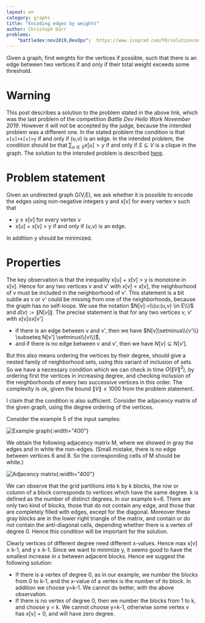 ```yaml
---
layout: en
category: graphs
title: "Encoding edges by weights"
author: Christoph Dürr
problems:
    "battledev:nov2019,DevOps":  https://www.isograd.com/FR/solutionconcours.php?contest_id=49&que_str_id=&reg_typ_id=2
---
```


Given a graph, find weights for the vertices if possible, such that there is an edge between two vertices if and only if their total weight exceeds some threshold.

# Warning

This post describes a solution to the problem stated in the above link, which was the last problem of the competition *Battle Dev Hello Work November 2019*. However it will not be accepted by the judge, because the intended problem was a different one.  In the stated problem the condition is that `x[u]+x[v]>y` if and only if (u,v) is an edge. In the intended problem, the condition should be that $\sum_{u\in S} x[u] > y$ if and only if $S\subseteq V$ is a clique in the graph. The solution to the intended problem is described [here](http://citeseerx.ist.psu.edu/viewdoc/download?doi=10.1.1.228.76&rep=rep1&type=pdf).

# Problem statement

Given an undirected graph G(V,E), we ask whether it is possible to encode the edges using non-negative integers y and x[v] for every vertex v such that

- y ≥ x[v] for every vertex v
- x[u] + x[v] > y if and only if (u,v) is an edge.

In addition y should be minimized.

# Properties

The key observation is that the inequality x[u] + x[v] > y is monotone in x[v]. Hence for any two vertices v and v' with x[v] < x[v], the neighborhood of v must be included in the neighborhood of v'. This statement is a bit subtle as v or v' could be missing from one of the neighborhoods, because the graph has no self-loops. We use the notation $N[v]:=\\{u:(u,v) \in E\\}$ and $d(v):=\|N[v]\|$. The precise statement is that for any two vertices v, v' with x[v]≤x[v'] 

- if there is an edge between v and v', then we have $N[v]\setminus\\{v'\\} \subseteq N[v'] \setminus\\{v\\}$,
- and if there is no edge between v and v', then we have $N[v]\subseteq N[v']$.

But this also means ordering the vertices by their degree, should give a nested family of neighborhood sets, using this variant of inclusion of sets.
So we have a necessary condition which we can check in time $O(\|V\|^2)$, by ordering first the vertices in increasing degree, and checking inclusion of the neighborhoods of every two successive vertices in this order. The complexity is ok, given the bound $\|V\|\leq 1000$ from the problem statement.

I claim that the condition is also sufficient. Consider the adjacency matrix of the given graph, using the degree ordering of the vertices. 

Consider the example 5 of the input samples: 

![Example graph]({{site.images}}battledev2019_devops.svg){:width="400"}

We obtain the following adjacency matrix M, where we showed in gray the edges and in white the non-edges. (Small mistake, there is no edge between vertices 6 and 8. So the corresponding cells of M should be white.)

![Adjacency matrix]({{site.images}}battledev2019_devops_matrix.svg){:width="400"}

We can observe that the grid partitions into k by k blocks, the row or column of a block corresponds to vertices which have the same degree. k is defined as the number of distinct degrees. In our example k=6. There are only two kind of blocks, those that do not contain any edge, and those that are completely filled with edges, except for the diagonal.  Moreover these gray blocks are in the lower right triangle of the matrix, and contain or do not contain the anti-diagonal cells, depending whether there is a vertex of degree 0. Hence this condition will be important for the solution.

Clearly vertices of different degree need different x-values. Hence max x[v] ≥ k-1, and y ≥ k-1. Since we want to minimize y, it seems good to have the smallest increase in x between adjacent blocks. Hence we suggest the following solution:

- If there is a vertex of degree 0, as in our example, we number the blocks from 0 to k-1, and the x-value of a vertex is the number of its block. In addition we choose y=k-1. We cannot do better, with the above observation.
- If there is no vertex of degree 0, then we number the blocks from 1 to k, and choose y = k. We cannot choose y=k-1, otherwise some vertex v has x[v] = 0, and will have zero degree.

